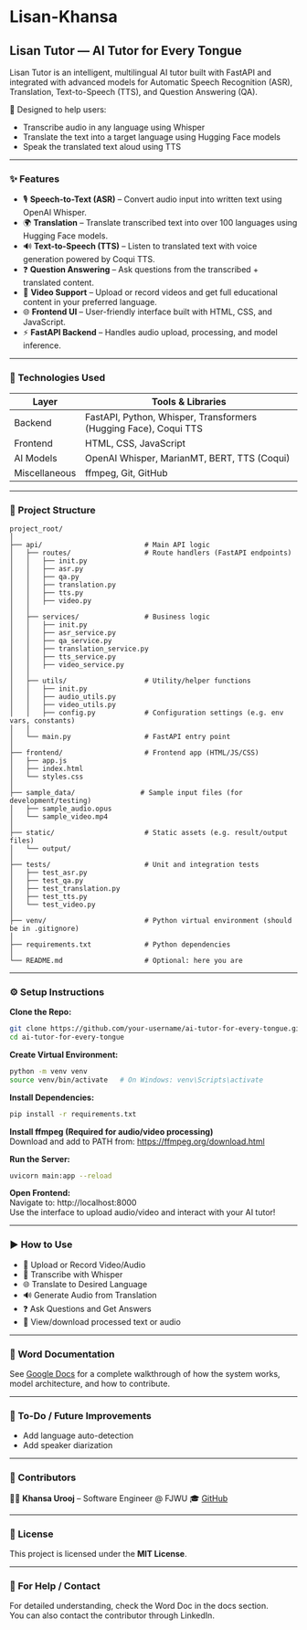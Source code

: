 
# Lisan-Khansa
## Lisan Tutor — AI Tutor for Every Tongue
Lisan Tutor is an intelligent, multilingual AI tutor built with FastAPI and integrated with advanced models for Automatic Speech Recognition (ASR), Translation, Text-to-Speech (TTS), and Question Answering (QA).

🎯 Designed to help users:

- Transcribe audio in any language using Whisper  
- Translate the text into a target language using Hugging Face models  
- Speak the translated text aloud using TTS  

---

### ✨ Features

- 🎙️ **Speech-to-Text (ASR)** – Convert audio input into written text using OpenAI Whisper.  
- 🌍 **Translation** – Translate transcribed text into over 100 languages using Hugging Face models.  
- 🔊 **Text-to-Speech (TTS)** – Listen to translated text with voice generation powered by Coqui TTS.  
- ❓ **Question Answering** – Ask questions from the transcribed + translated content.  
- 📼 **Video Support** – Upload or record videos and get full educational content in your preferred language.  
- 🌐 **Frontend UI** – User-friendly interface built with HTML, CSS, and JavaScript.  
- ⚡ **FastAPI Backend** – Handles audio upload, processing, and model inference.  

---

### 🔧 Technologies Used

| Layer          | Tools & Libraries |
|----------------|-------------------|
| Backend        | FastAPI, Python, Whisper, Transformers (Hugging Face), Coqui TTS |
| Frontend       | HTML, CSS, JavaScript |
| AI Models      | OpenAI Whisper, MarianMT, BERT, TTS (Coqui) |
| Miscellaneous  | ffmpeg, Git, GitHub |

---

### 📂 Project Structure

```
project_root/
│
├── api/                         # Main API logic
│   ├── routes/                  # Route handlers (FastAPI endpoints)
│   │   ├── init.py
│   │   ├── asr.py
│   │   ├── qa.py
│   │   ├── translation.py
│   │   ├── tts.py
│   │   ├── video.py
│   │
│   ├── services/                # Business logic
│   │   ├── init.py
│   │   ├── asr_service.py
│   │   ├── qa_service.py
│   │   ├── translation_service.py
│   │   ├── tts_service.py
│   │   ├── video_service.py
│   │
│   ├── utils/                   # Utility/helper functions
│   │   ├── init.py
│   │   ├── audio_utils.py
│   │   ├── video_utils.py
│   │   ├── config.py            # Configuration settings (e.g. env vars, constants)
│   │
│   └── main.py                  # FastAPI entry point
│
├── frontend/                    # Frontend app (HTML/JS/CSS)
│   ├── app.js
│   ├── index.html
│   └── styles.css
│
├── sample_data/                # Sample input files (for development/testing)
│   ├── sample_audio.opus
│   └── sample_video.mp4
│
├── static/                      # Static assets (e.g. result/output files)
│   └── output/
│
├── tests/                       # Unit and integration tests
│   ├── test_asr.py
│   ├── test_qa.py
│   ├── test_translation.py
│   ├── test_tts.py
│   └── test_video.py
│
├── venv/                        # Python virtual environment (should be in .gitignore)
│
├── requirements.txt             # Python dependencies
│
└── README.md                    # Optional: here you are
```

---

### ⚙️ Setup Instructions

**Clone the Repo:**

```bash
git clone https://github.com/your-username/ai-tutor-for-every-tongue.git
cd ai-tutor-for-every-tongue
```

**Create Virtual Environment:**

```bash
python -m venv venv
source venv/bin/activate   # On Windows: venv\Scripts\activate
```

**Install Dependencies:**

```bash
pip install -r requirements.txt
```

**Install ffmpeg (Required for audio/video processing)**  
Download and add to PATH from: https://ffmpeg.org/download.html

**Run the Server:**

```bash
uvicorn main:app --reload
```

**Open Frontend:**  
Navigate to: http://localhost:8000  
Use the interface to upload audio/video and interact with your AI tutor!

---

### ▶️ How to Use

- 🎥 Upload or Record Video/Audio  
- 🧠 Transcribe with Whisper  
- 🌐 Translate to Desired Language  
- 🔊 Generate Audio from Translation  
- ❓ Ask Questions and Get Answers  
- 📄 View/download processed text or audio  

---

### 📑 Word Documentation

See [Google Docs](https://docs.google.com/document/d/1v4uU9bbT_kiszUalTRp7J8TFhqryBJGJ/edit?usp=drive_link&ouid=101868376929908463596&rtpof=true&sd=true) for a complete walkthrough of how the system works, model architecture, and how to contribute.

---

### 🔮 To-Do / Future Improvements

- Add language auto-detection  
- Add speaker diarization  

---

### 👥 Contributors

👩‍💻 **Khansa Urooj** – Software Engineer @ FJWU 🎓 [GitHub](https://github.com/khansaurooj)

---

### 📜 License

This project is licensed under the **MIT License**.

---

### 🤝 For Help / Contact

For detailed understanding, check the Word Doc in the docs section.  
You can also contact the contributor through LinkedIn.
